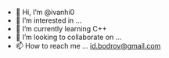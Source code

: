 - 👋 Hi, I’m @ivanhi0
- 👀 I’m interested in ...
- 🌱 I’m currently learning C++
- 💞️ I’m looking to collaborate on ...
- 📫 How to reach me ... id.bodrov@gmail.com

<!---
ivanhi0/ivanhi0 is a ✨ special ✨ repository because its `README.md` (this file) appears on your GitHub profile.
You can click the Preview link to take a look at your changes.
--->
